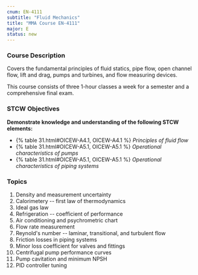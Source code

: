 ```yaml
---
cnum: EN-4111
subtitle: "Fluid Mechanics"
title: "MMA Course EN-4111"
major: E
status: new
---
```


### Course Description

Covers the fundamental principles of fluid statics, pipe flow, open channel flow, lift and drag, pumps and turbines, and flow measuring devices.

This course consists of three 1-hour classes a week for a semester and a comprehensive final exam.


### STCW Objectives

**Demonstrate knowledge and understanding of the following STCW elements:**

* {% table 31.html#OICEW-A4.1, OICEW-A4.1 %} *Principles of fluid flow*
* {% table 31.html#OICEW-A5.1, OICEW-A5.1 %} *Operational characteristics of pumps*
* {% table 31.html#OICEW-A5.1, OICEW-A5.1 %} *Operational characteristics of piping systems*


### Topics 

1. Density and measurement uncertainty
2. Calorimetery --  first law of thermodynamics
3. Ideal gas law 
4. Refrigeration -- coefficient of performance
5. Air conditioning and psychrometric chart
6. Flow rate measurement 
7. Reynold's number --  laminar, transitional, and turbulent flow
8. Friction losses in piping systems
9. Minor loss coefficient for valves and fittings 
10. Centrifugal pump performance curves
11. Pump cavitation and minimum NPSH
12. PID controller tuning




